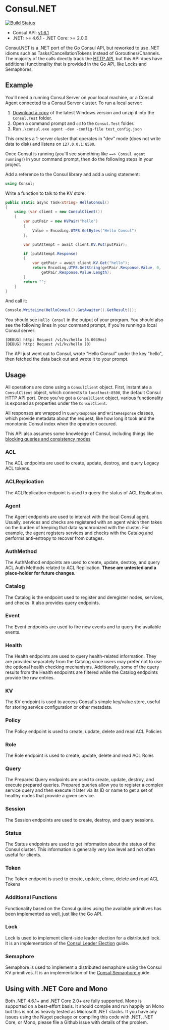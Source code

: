 # Consul.NET

[![Build Status](https://ci.appveyor.com/api/projects/status/github/PlayFab/consuldotnet?branch=master&svg=true)](https://ci.appveyor.com/project/highlyunavailable/consuldotnet)

* Consul API: [v1.6.1](https://github.com/hashicorp/consul/tree/v1.6.1/api)
* .NET: >= 4.6.1 - .NET Core: >= 2.0.0

Consul.NET is a .NET port of the Go Consul API, but reworked to use .NET
idioms such as Tasks/CancellationTokens instead of Goroutines/Channels.
The majority of the calls directly track the [HTTP
API](https://www.consul.io/docs/agent/http.html), but this API does have
additional functionality that is provided in the Go API, like Locks and
Semaphores.

## Example

You'll need a running Consul Server on your local machine, or a Consul
Agent connected to a Consul Server cluster. To run a local server:

1. [Download a copy](https://www.consul.io/downloads.html) of the latest Windows
version and unzip it into the `Consul.Test` folder.
2. Open a command prompt and `cd` to the `Consul.Test` folder.
3. Run `.\consul.exe agent -dev -config-file test_config.json`

This creates a 1-server cluster that operates in "dev" mode (does not
write data to disk) and listens on `127.0.0.1:8500`.

Once Consul is running (you'll see something like `==> Consul
agent running!`) in your command prompt, then do the following
steps in your project.

Add a reference to the Consul library and add a using statement:

```csharp
using Consul;
```

Write a function to talk to the KV store:

```csharp
public static async Task<string> HelloConsul()
{
    using (var client = new ConsulClient())
    {
        var putPair = new KVPair("hello")
        {
            Value = Encoding.UTF8.GetBytes("Hello Consul")
        };

        var putAttempt = await client.KV.Put(putPair);

        if (putAttempt.Response)
        {
            var getPair = await client.KV.Get("hello");
            return Encoding.UTF8.GetString(getPair.Response.Value, 0,
                getPair.Response.Value.Length);
        }
        return "";
    }
}
```

And call it:

```csharp
Console.WriteLine(HelloConsul().GetAwaiter().GetResult());
```

You should see `Hello Consul` in the output of your program. You should
also see the following lines in your command prompt, if you're running
a local Consul server:

```
[DEBUG] http: Request /v1/kv/hello (6.0039ms)
[DEBUG] http: Request /v1/kv/hello (0)
```

The API just went out to Consul, wrote "Hello Consul" under the key
"hello", then fetched the data back out and wrote it to your prompt.

## Usage

All operations are done using a `ConsulClient` object. First,
instantiate a `ConsulClient` object, which connects to `localhost:8500`,
the default Consul HTTP API port. Once you've got a `ConsulClient`
object, various functionality is exposed as properties under the
`ConsulClient`.

All responses are wrapped in `QueryResponse` and `WriteResponse`
classes, which provide metadata about the request, like how long it
took and the monotonic Consul index when the operation occured.

This API also assumes some knowledge of Consul, including things like
[blocking queries and consistency
modes](https://www.consul.io/docs/agent/http.html)

### ACL

The ACL endpoints are used to create, update, destroy, and query Legacy ACL tokens.

### ACLReplication

The ACLReplication endpoint is used to query the status of ACL Replication.

### Agent

The Agent endpoints are used to interact with the local Consul agent.
Usually, services and checks are registered with an agent which then
takes on the burden of keeping that data synchronized with the cluster.
For example, the agent registers services and checks with the Catalog
and performs anti-entropy to recover from outages.

### AuthMethod

The AuthMethod endpoints are used to create, update, destroy, and query ACL Auth Methods
related to ACL Replication. **These are untested and a place-holder for future changes.**

### Catalog

The Catalog is the endpoint used to register and deregister nodes,
services, and checks. It also provides query endpoints.

### Event

The Event endpoints are used to fire new events and to query the
available events.

### Health

The Health endpoints are used to query health-related information. They
are provided separately from the Catalog since users may prefer not to
use the optional health checking mechanisms. Additionally, some of the
query results from the Health endpoints are filtered while the Catalog
endpoints provide the raw entries.

### KV

The KV endpoint is used to access Consul's simple key/value store,
useful for storing service configuration or other metadata.

### Policy

The Policy endpoint is used to create, update, delete and read ACL Policies

### Role

The Role endpoint is used to create, update, delete and read ACL Roles

### Query

The Prepared Query endpoints are used to create, update, destroy, and
execute prepared queries. Prepared queries allow you to register a
complex service query and then execute it later via its ID or name to
get a set of healthy nodes that provide a given service.

### Session

The Session endpoints are used to create, destroy, and query sessions.

### Status

The Status endpoints are used to get information about the status of the
Consul cluster. This information is generally very low level and not
often useful for clients.

### Token

The Token endpoint is used to create, update, clone, delete and read ACL Tokens

### Additional Functions

Functionality based on the Consul guides using the available primitives
has been implemented as well, just like the Go API.

### Lock

Lock is used to implement client-side leader election for a distributed
lock. It is an implementation of the [Consul Leader
Election](https://consul.io/docs/guides/leader-election.html) guide.

### Semaphore

Semaphore is used to implement a distributed semaphore using the Consul
KV primitives. It is an implementation of the [Consul Semaphore
](https://www.consul.io/docs/guides/semaphore.html) guide.

## Using with .NET Core and Mono

Both .NET 4.6.1+ and .NET Core 2.0+ are fully supported. Mono is supported on a
best-effort basis. It should compile and run happily on Mono but this is not as
heavily tested as Microsoft .NET stacks. If you have any issues using the Nuget
package or compiling this code with .NET, .NET Core, or Mono, please file a
Github issue with details of the problem.
